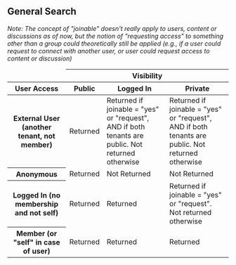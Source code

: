 ## General Search

*Note: The concept of "joinable" doesn't really apply to users, content or discussions as of now, but the notion of "requesting access" to something other than a group could theoretically still be applied (e.g., if a user could request to connect with another user, or user could request access to content or discussion)*

<table>
  <thead>
    <tr>
      <td>
      <th colspan=3>Visibility
    <tr>
      <th>User Access
      <th>Public
      <th>Logged In
      <th>Private
  <tbody>
    <tr>
      <th>External User (another tenant, not member)
      <td>Returned
      <td>Returned if joinable = "yes" or "request", AND if both tenants are public. Not returned otherwise
      <td>Returned if joinable = "yes" or "request", AND if both tenants are public. Not returned otherwise
    <tr>
      <th>Anonymous
      <td>Returned
      <td>Not Returned
      <td>Not Returned
    <tr>
      <th>Logged In (no membership and not self)
      <td>Returned
      <td>Returned
      <td>Returned if joinable = "yes" or "request". Not returned otherwise
    <tr>
      <th>Member (or "self" in case of user)
      <td>Returned
      <td>Returned
      <td>Returned
</table>
